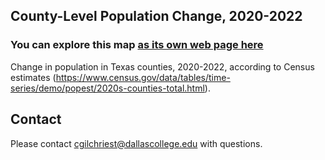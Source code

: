 ## County-Level Population Change, 2020-2022

### You can explore this map [as its own web page here](https://cgilchriest-dcccd.github.io/county-level-change/)

Change in population in Texas counties, 2020-2022, according to Census estimates (https://www.census.gov/data/tables/time-series/demo/popest/2020s-counties-total.html). 

## Contact
Please contact cgilchriest@dallascollege.edu with questions. 



